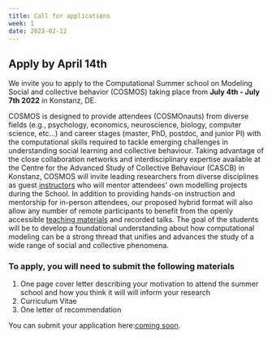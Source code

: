 ```yaml
---
title: Call for applications
week: 1
date: 2022-02-12
---
```


## Apply by April 14th

We invite you to apply to the Computational Summer school on Modeling Social and collective behavior (COSMOS) taking place from **July 4th - July 7th 2022** in Konstanz, DE. 

COSMOS is designed to provide attendees (COSMOnauts) from diverse fields (e.g., psychology, economics, neuroscience, biology, computer science, etc...) and career stages (master, PhD, postdoc, and junior PI) with the computational skills required to tackle emerging challenges in understanding social learning and collective behaviour. Taking advantage of the close collaboration networks and interdisciplinary expertise available at the Centre for the Advanced Study of Collective Behaviour (CASCB) in Konstanz, COSMOS will invite leading researchers from diverse disciplines as guest [instructors](instructors) who will mentor attendees' own modelling projects during the School. In addition to providing hands-on instruction and mentorship for in-person attendees, our proposed hybrid format will also allow any number of remote participants to benefit from the openly accessible [teaching materials](materials) and recorded talks. The goal of the students will be to develop a foundational understanding about how computational modeling can be a strong thread that unifies and advances the study of a wide range of social and collective phenomena.    

<!-- CW: much of this content is repeated. We may need to write something to -->
### To apply, you will need to submit the following materials

1. One page cover letter describing your motivation to attend the summer school and how you think it will will inform your research
1. Curriculum Vitae 
1. One letter of recommendation

You can submit your application here:[coming soon](#).

<!-- CW: also whether they plan travel via rail or plane -->